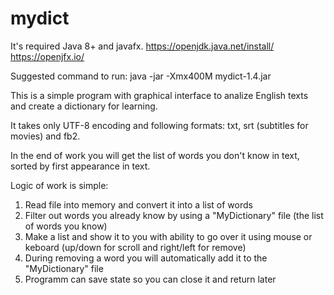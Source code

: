 # mydict

It's required Java 8+ and javafx. 
https://openjdk.java.net/install/
https://openjfx.io/

Suggested command to run: java -jar -Xmx400M mydict-1.4.jar

This is a simple program with graphical interface to analize English texts and create a dictionary for learning.

It takes only UTF-8 encoding and following formats: txt, srt (subtitles for movies) and fb2.

In the end of work you will get the list of words you don't know in text, sorted by first appearance in text.

Logic of work is simple:
1. Read file into memory and convert it into a list of words
2. Filter out words you already know by using a "MyDictionary" file (the list of words you know)
3. Make a list and show it to you with ability to go over it using mouse or keboard (up/down for scroll and right/left for remove)
4. During removing a word you will automatically add it to the "MyDictionary" file
5. Programm can save state so you can close it and return later
